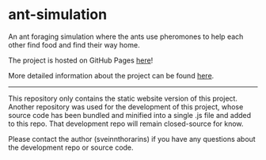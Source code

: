 # ant-simulation
An ant foraging simulation where the ants use pheromones to help each other find food and find their way home.

The project is hosted on GitHub Pages [here](https://sveinnthorarins.github.io/ant-simulation)!

More detailed information about the project can be found [here](https://sveinnthorarins.github.io/project/ant-foraging-simulation).

---

This repository only contains the static website version of this project. Another repository was used for the development of this project, whose source code has been bundled and minified into a single .js file and added to this repo. That development repo will remain closed-source for know.

Please contact the author (sveinnthorarins) if you have any questions about the development repo or source code.
